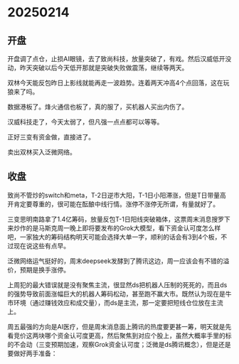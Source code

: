 # 20250214

## 开盘

开盘调了点仓，止损AI眼镜，去了致尚科技，放量突破了，有戏。然后汉威低开没动，昨天突破以后今天低开那就是突破失败做震荡，继续等两天。

双林今天能反包昨日上影线就能再走一波趋势。连着两天冲高4个点回落，这在玩狼来了吗。

数据港板了。烽火通信也板了，真的服了，买机器人买出内伤了。

汉威科技走了，今天太弱了，但凡强一点点都可以等等。

正好三变有资金做，直接进了。

卖出双林买入泛微网络。

## 收盘

致尚不管炒的switch和meta，T-2日逆市大阳，T-1日小阳滞涨，但是T日带量高开肯定要尊重的，很可能在酝酿中线行情。涨停不涨停无所谓，有量就好了。

三变思明南路拿了1.4亿筹码，放量反包T-1日阳线突破箱体，这票周末消息搜罗下来炒作的是马斯克周一晚上即将要发布的Grok大模型，看下资金认可度怎么样吧，一家独大的筹码结构明天可能会选择大单一字，顺利的话会有3到4个板，不过现在说这些有点早。

泛微网络运气挺好的，周末deepseek发酵到了腾讯这边，周一应该会有不错的溢价，预期是换手涨停。

上周犯的最大错误就是没有聚焦主流，很显然ds把机器人压制的死死的，而且ds的强势导致前面涨幅巨大的机器人筹码松动，甚至跑不赢大市。既然认为现在是牛市环境（通过赚钱效应和成交量），而ds是主流，那一定要把短线仓位放在主流上。

周五最强的方向是AI医疗，但是周末消息面上腾讯的热度要更甚一筹，明天就是先看竞价这两块哪个资金认可度更高，然后聚焦到对应个股上，虽然大概率手里的标的不会动（三变预期加速，观察Grok资金认可度；泛微是ds腾讯概念），但是还是要做好两手准备：



